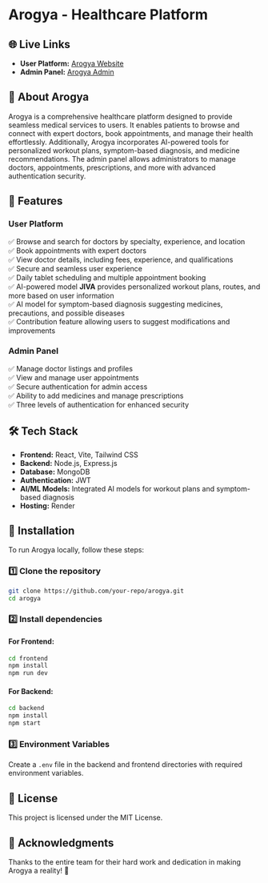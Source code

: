 # Arogya - Healthcare Platform

## 🌐 Live Links
- **User Platform:** [Arogya Website](https://innov8tech-frontend-lh4p.onrender.com/)
- **Admin Panel:** [Arogya Admin](https://innov8tech-admin-fpsc.onrender.com/)

## 📌 About Arogya
Arogya is a comprehensive healthcare platform designed to provide seamless medical services to users. It enables patients to browse and connect with expert doctors, book appointments, and manage their health effortlessly. Additionally, Arogya incorporates AI-powered tools for personalized workout plans, symptom-based diagnosis, and medicine recommendations. The admin panel allows administrators to manage doctors, appointments, prescriptions, and more with advanced authentication security.

## 🚀 Features
### User Platform
✅ Browse and search for doctors by specialty, experience, and location  
✅ Book appointments with expert doctors  
✅ View doctor details, including fees, experience, and qualifications  
✅ Secure and seamless user experience  
✅ Daily tablet scheduling and multiple appointment booking  
✅ AI-powered model **JIVA** provides personalized workout plans, routes, and more based on user information  
✅ AI model for symptom-based diagnosis suggesting medicines, precautions, and possible diseases  
✅ Contribution feature allowing users to suggest modifications and improvements  

### Admin Panel
✅ Manage doctor listings and profiles  
✅ View and manage user appointments  
✅ Secure authentication for admin access  
✅ Ability to add medicines and manage prescriptions  
✅ Three levels of authentication for enhanced security  

## 🛠️ Tech Stack
- **Frontend:** React, Vite, Tailwind CSS
- **Backend:** Node.js, Express.js
- **Database:** MongoDB
- **Authentication:** JWT
- **AI/ML Models:** Integrated AI models for workout plans and symptom-based diagnosis  
- **Hosting:** Render

## 🔧 Installation
To run Arogya locally, follow these steps:

### 1️⃣ Clone the repository
```bash
git clone https://github.com/your-repo/arogya.git
cd arogya
```

### 2️⃣ Install dependencies
#### For Frontend:
```bash
cd frontend
npm install
npm run dev
```

#### For Backend:
```bash
cd backend
npm install
npm start
```

### 3️⃣ Environment Variables
Create a `.env` file in the backend and frontend directories with required environment variables.

## 📜 License
This project is licensed under the MIT License.

## 🎉 Acknowledgments
Thanks to the entire team for their hard work and dedication in making Arogya a reality! 🚀
